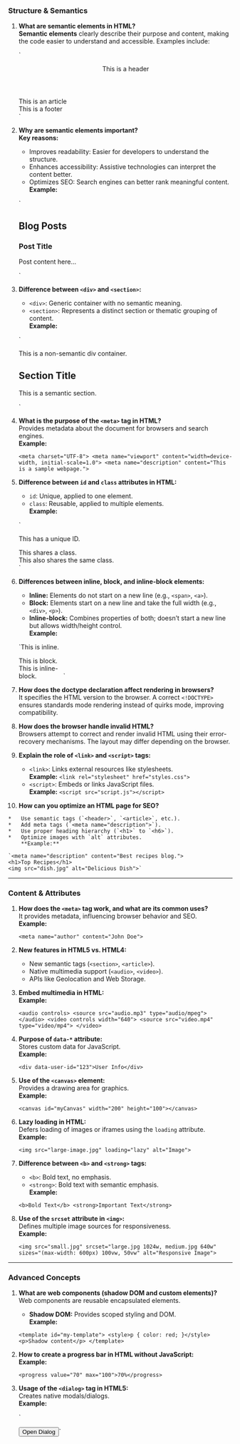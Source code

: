 ### **Structure & Semantics**

1.  **What are semantic elements in HTML?**  
    **Semantic elements** clearly describe their purpose and content, making the code easier to understand and accessible. Examples include:
    
    `<header>This is a header</header>
    <article>This is an article</article>
    <footer>This is a footer</footer>` 
    
2.  **Why are semantic elements important?**  
    **Key reasons:**
    
    *   Improves readability: Easier for developers to understand the structure.
    *   Enhances accessibility: Assistive technologies can interpret the content better.
    *   Optimizes SEO: Search engines can better rank meaningful content.  
        **Example:**
    
    `<section>
        <h2>Blog Posts</h2>
        <article>
            <h3>Post Title</h3>
            <p>Post content here...</p>
        </article>
    </section>` 
    
3.  **Difference between `<div>` and `<section>`:**
    
    *   `<div>`: Generic container with no semantic meaning.
    *   `<section>`: Represents a distinct section or thematic grouping of content.  
        **Example:**
    
    `<div class="wrapper">
        <p>This is a non-semantic div container.</p>
    </div>
    <section>
        <h2>Section Title</h2>
        <p>This is a semantic section.</p>
    </section>` 
    
4.  **What is the purpose of the `<meta>` tag in HTML?**  
    Provides metadata about the document for browsers and search engines.  
    **Example:**
    
    `<meta charset="UTF-8">
    <meta name="viewport" content="width=device-width, initial-scale=1.0">
    <meta name="description" content="This is a sample webpage.">` 
    
5.  **Difference between `id` and `class` attributes in HTML:**
    
    *   `id`: Unique, applied to one element.
    *   `class`: Reusable, applied to multiple elements.  
        **Example:**
    
    `<div id="unique-element">This has a unique ID.</div>
    <div class="common-class">This shares a class.</div>
    <div class="common-class">This also shares the same class.</div>` 
    
6.  **Differences between inline, block, and inline-block elements:**
    
    *   **Inline:** Elements do not start on a new line (e.g., `<span>`, `<a>`).
    *   **Block:** Elements start on a new line and take the full width (e.g., `<div>`, `<p>`).
    *   **Inline-block:** Combines properties of both; doesn’t start a new line but allows width/height control.  
        **Example:**
    
    `<span>This is inline.</span>
    <div>This is block.</div>
    <div style="display: inline-block; width: 100px;">This is inline-block.</div>` 
    
7.  **How does the doctype declaration affect rendering in browsers?**  
    It specifies the HTML version to the browser. A correct `<!DOCTYPE>` ensures standards mode rendering instead of quirks mode, improving compatibility.
    
8.  **How does the browser handle invalid HTML?**  
    Browsers attempt to correct and render invalid HTML using their error-recovery mechanisms. The layout may differ depending on the browser.
    
9.  **Explain the role of `<link>` and `<script>` tags:**
    
    *   `<link>`: Links external resources like stylesheets.  
        **Example:** `<link rel="stylesheet" href="styles.css">`
    *   `<script>`: Embeds or links JavaScript files.  
        **Example:** `<script src="script.js"></script>`
10.  **How can you optimize an HTML page for SEO?**
    
    *   Use semantic tags (`<header>`, `<article>`, etc.).
    *   Add meta tags (`<meta name="description">`).
    *   Use proper heading hierarchy (`<h1>` to `<h6>`).
    *   Optimize images with `alt` attributes.  
        **Example:**
    
    `<meta name="description" content="Best recipes blog.">
    <h1>Top Recipes</h1>
    <img src="dish.jpg" alt="Delicious Dish">` 
    

* * *

### **Content & Attributes**

1.  **How does the `<meta>` tag work, and what are its common uses?**  
    It provides metadata, influencing browser behavior and SEO.  
    **Example:**
    
    `<meta name="author" content="John Doe">` 
    
2.  **New features in HTML5 vs. HTML4:**
    
    *   New semantic tags (`<section>`, `<article>`).
    *   Native multimedia support (`<audio>`, `<video>`).
    *   APIs like Geolocation and Web Storage.
3.  **Embed multimedia in HTML:**  
    **Example:**
    
    `<audio controls>
        <source src="audio.mp3" type="audio/mpeg">
    </audio>
    <video controls width="640">
        <source src="video.mp4" type="video/mp4">
    </video>` 
    
4.  **Purpose of `data-*` attribute:**  
    Stores custom data for JavaScript.  
    **Example:**
    
    `<div data-user-id="123">User Info</div>` 
    
5.  **Use of the `<canvas>` element:**  
    Provides a drawing area for graphics.  
    **Example:**
    
    `<canvas id="myCanvas" width="200" height="100"></canvas>` 
    
6.  **Lazy loading in HTML:**  
    Defers loading of images or iframes using the `loading` attribute.  
    **Example:**
    
    `<img src="large-image.jpg" loading="lazy" alt="Image">` 
    
7.  **Difference between `<b>` and `<strong>` tags:**
    
    *   `<b>`: Bold text, no emphasis.
    *   `<strong>`: Bold text with semantic emphasis.  
        **Example:**
    
    `<b>Bold Text</b>
    <strong>Important Text</strong>` 
    
8.  **Use of the `srcset` attribute in `<img>`:**  
    Defines multiple image sources for responsiveness.  
    **Example:**
    
    `<img src="small.jpg" srcset="large.jpg 1024w, medium.jpg 640w" sizes="(max-width: 600px) 100vw, 50vw" alt="Responsive Image">` 
    

* * *

### **Advanced Concepts**

1.  **What are web components (shadow DOM and custom elements)?**  
    Web components are reusable encapsulated elements.
    
    *   **Shadow DOM:** Provides scoped styling and DOM.  
        **Example:**
    
    `<template id="my-template">
        <style>p { color: red; }</style>
        <p>Shadow content</p>
    </template>` 
    
2.  **How to create a progress bar in HTML without JavaScript:**  
    **Example:**
    
    `<progress value="70" max="100">70%</progress>` 
    
3.  **Usage of the `<dialog>` tag in HTML5:**  
    Creates native modals/dialogs.  
    **Example:**
    
    `<dialog id="myDialog">
        <p>This is a dialog.</p>
        <button onclick="document.getElementById('myDialog').close()">Close</button>
    </dialog>
    <button onclick="document.getElementById('myDialog').showModal()">Open Dialog</button>` 
  
